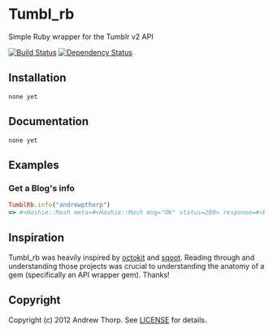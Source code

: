 # Tumbl_rb
Simple Ruby wrapper for the Tumblr v2 API

[![Build Status](https://secure.travis-ci.org/andrewpthorp/tumbl_rb.png)](http://travis-ci.org/andrewpthorp/tumbl_rb) [![Dependency Status](https://gemnasium.com/andrewpthorp/tumbl_rb.png)](https://gemnasium.com/andrewpthorp/tumbl_rb)

## Installation
    none yet

## Documentation
    none yet

## Examples
### Get a Blog's info
```ruby
TumblRb.info("andrewpthorp")
=> #<Hashie::Mash meta=#<Hashie::Mash msg="OK" status=200> response=#<Hashie::Mash blog=#<Hashie::Mash ask=false description="Full stack web developer from Lynchbrg, VA." likes=1 name="andrewpthorp" posts=4 title="Andrew Thorp" updated=1339377610 url="http://andrewpthorp.tumblr.com/">>>
```

## Inspiration
Tumbl_rb was heavily inspired by [octokit][octokit] and [sqoot][sqoot]. Reading through
and understanding those projects was crucial to understanding the anatomy of a gem (specifically
an API wrapper gem). Thanks!

[octokit]: https://github.com/pengwynn/octokit
[sqoot]: https://github.com/causemetric/sqoot

## Copyright
Copyright (c) 2012 Andrew Thorp. See [LICENSE][license] for details.

[license]: https://github.com/andrewpthorp/tumbl_rb/blob/master/LICENSE
